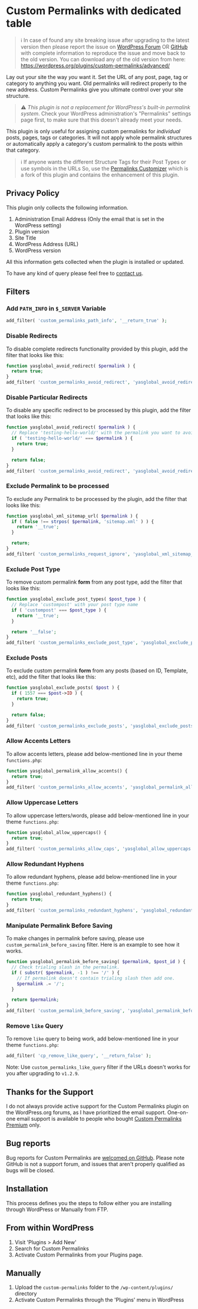 # Custom Permalinks with dedicated table

> :information_source: In case of found any site breaking issue after upgrading to the latest version then please report the issue on [WordPress Forum](https://wordpress.org/support/plugin/custom-permalinks/) OR [GitHub](https://github.com/samiahmedsiddiqui/custom-permalinks) with complete information to reproduce the issue and move back to the old version. You can download any of the old version from here: https://wordpress.org/plugins/custom-permalinks/advanced/

Lay out your site the way *you* want it. Set the URL of any post, page, tag or category to anything you want. Old permalinks will redirect properly to the new address. Custom Permalinks give you ultimate control over your site structure.

> :warning: *This plugin is not a replacement for WordPress's built-in permalink system*. Check your WordPress administration's "Permalinks" settings page first, to make sure that this doesn't already meet your needs.

This plugin is only useful for assigning custom permalinks for *individual* posts, pages, tags or categories. It will not apply whole permalink structures or automatically apply a category's custom permalink to the posts within that category.

> :information_source: If anyone wants the different Structure Tags for their Post Types or use symbols in the URLs So, use the [Permalinks Customizer](https://wordpress.org/plugins/permalinks-customizer/) which is a fork of this plugin and contains the enhancement of this plugin.

## Privacy Policy

This plugin only collects the following information.

1.  Administration Email Address (Only the email that is set in the WordPress setting)
2.  Plugin version
3.  Site Title
4.  WordPress Address (URL)
5.  WordPress version

All this information gets collected when the plugin is installed or updated.

To have any kind of query please feel free to [contact us](https://www.custompermalinks.com/contact-us/).

## Filters

### Add `PATH_INFO` in `$_SERVER` Variable

```php
add_filter( 'custom_permalinks_path_info', '__return_true' );
```

### Disable Redirects

To disable complete redirects functionality provided by this plugin, add the filter that looks like this:

```php
function yasglobal_avoid_redirect( $permalink ) {
  return true;
}
add_filter( 'custom_permalinks_avoid_redirect', 'yasglobal_avoid_redirect' );
```

### Disable Particular Redirects

To disable any specific redirect to be processed by this plugin, add the filter that looks like this:

```php
function yasglobal_avoid_redirect( $permalink ) {
  // Replace 'testing-hello-world/' with the permalink you want to avoid
  if ( 'testing-hello-world/' === $permalink ) {
    return true;
  }

  return false;
}
add_filter( 'custom_permalinks_avoid_redirect', 'yasglobal_avoid_redirect' );
```

### Exclude Permalink to be processed

To exclude any Permalink to be processed by the plugin, add the filter that looks like this:

```php
function yasglobal_xml_sitemap_url( $permalink ) {
  if ( false !== strpos( $permalink, 'sitemap.xml' ) ) {
    return '__true';
  }

  return;
}
add_filter( 'custom_permalinks_request_ignore', 'yasglobal_xml_sitemap_url' );
```

### Exclude Post Type

To remove custom permalink **form** from any post type, add the filter that looks like this:

```php
function yasglobal_exclude_post_types( $post_type ) {
  // Replace 'custompost' with your post type name
  if ( 'custompost' === $post_type ) {
    return '__true';
  }

  return '__false';
}
add_filter( 'custom_permalinks_exclude_post_type', 'yasglobal_exclude_post_types' );
```

### Exclude Posts

To exclude custom permalink **form** from any posts (based on ID, Template, etc), add the filter that looks like this:

```php
function yasglobal_exclude_posts( $post ) {
  if ( 1557 === $post->ID ) {
    return true;
  }

  return false;
}
add_filter( 'custom_permalinks_exclude_posts', 'yasglobal_exclude_posts' );
```

### Allow Accents Letters

To allow accents letters, please add below-mentioned line in your theme `functions.php`:

```php
function yasglobal_permalink_allow_accents() {
  return true;
}
add_filter( 'custom_permalinks_allow_accents', 'yasglobal_permalink_allow_accents' );
```

### Allow Uppercase Letters

To allow uppercase letters/words, please add below-mentioned line in your theme `functions.php`:

```php
function yasglobal_allow_uppercaps() {
  return true;
}
add_filter( 'custom_permalinks_allow_caps', 'yasglobal_allow_uppercaps' );
```

### Allow Redundant Hyphens

To allow redundant hyphens, please add below-mentioned line in your theme `functions.php`:

```php
function yasglobal_redundant_hyphens() {
  return true;
}
add_filter( 'custom_permalinks_redundant_hyphens', 'yasglobal_redundant_hyphens' );
```

### Manipulate Permalink Before Saving

To make changes in permalink before saving, please use `custom_permalink_before_saving` filter. Here is an example to see how it works.

```php
function yasglobal_permalink_before_saving( $permalink, $post_id ) {
  // Check trialing slash in the permalink.
  if ( substr( $permalink, -1 ) !== '/' ) {
    // If permalink doesn't contain trialing slash then add one.
    $permalink .= '/';
  }

  return $permalink;
}
add_filter( 'custom_permalink_before_saving', 'yasglobal_permalink_before_saving', 10, 2 );
```

### Remove `like` Query

To remove `like` query to being work, add below-mentioned line in your theme `functions.php`:

```php
add_filter( 'cp_remove_like_query', '__return_false' );
```

Note: Use `custom_permalinks_like_query` filter if the URLs doesn't works for you after upgrading to `v1.2.9`.

## Thanks for the Support

I do not always provide active support for the Custom Permalinks plugin on the WordPress.org forums, as I have prioritized the email support. One-on-one email support is available to people who bought [Custom Permalinks Premium](https://www.custompermalinks.com/#pricing-section) only.

## Bug reports

Bug reports for Custom Permalinks are [welcomed on GitHub](https://github.com/samiahmedsiddiqui/custom-permalinks). Please note GitHub is not a support forum, and issues that aren't properly qualified as bugs will be closed.

## Installation

This process defines you the steps to follow either you are installing through WordPress or Manually from FTP.

## From within WordPress

1.  Visit 'Plugins > Add New'
2.  Search for Custom Permalinks
3.  Activate Custom Permalinks from your Plugins page.

## Manually

1.  Upload the `custom-permalinks` folder to the `/wp-content/plugins/` directory
2.  Activate Custom Permalinks through the 'Plugins' menu in WordPress
